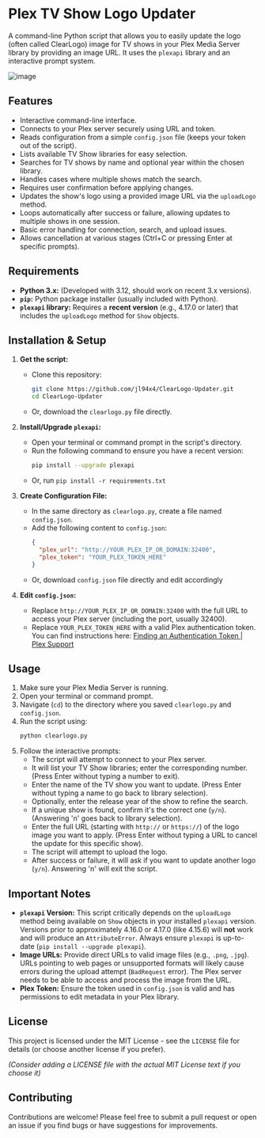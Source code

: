 # Plex TV Show Logo Updater

A command-line Python script that allows you to easily update the logo (often called ClearLogo) image for TV shows in your Plex Media Server library by providing an image URL. It uses the `plexapi` library and an interactive prompt system.

![image](https://github.com/user-attachments/assets/bb4c08d6-e340-43d9-988c-a4520dac2fb7)


## Features

* Interactive command-line interface.
* Connects to your Plex server securely using URL and token.
* Reads configuration from a simple `config.json` file (keeps your token out of the script).
* Lists available TV Show libraries for easy selection.
* Searches for TV shows by name and optional year within the chosen library.
* Handles cases where multiple shows match the search.
* Requires user confirmation before applying changes.
* Updates the show's logo using a provided image URL via the `uploadLogo` method.
* Loops automatically after success or failure, allowing updates to multiple shows in one session.
* Basic error handling for connection, search, and upload issues.
* Allows cancellation at various stages (Ctrl+C or pressing Enter at specific prompts).

## Requirements

* **Python 3.x:** (Developed with 3.12, should work on recent 3.x versions).
* **`pip`:** Python package installer (usually included with Python).
* **`plexapi` library:** Requires a **recent version** (e.g., 4.17.0 or later) that includes the `uploadLogo` method for `Show` objects.

## Installation & Setup

1.  **Get the script:**
    * Clone this repository:
        ```bash
        git clone https://github.com/jl94x4/ClearLogo-Updater.git
        cd ClearLogo-Updater
        ```
    * Or, download the `clearlogo.py` file directly.

2.  **Install/Upgrade `plexapi`:**
    * Open your terminal or command prompt in the script's directory.
    * Run the following command to ensure you have a recent version:
        ```bash
        pip install --upgrade plexapi
        ```
    * Or, run `pip install -r requirements.txt`

3.  **Create Configuration File:**
    * In the same directory as `clearlogo.py`, create a file named `config.json`.
    * Add the following content to `config.json`:
        ```json
        {
          "plex_url": "http://YOUR_PLEX_IP_OR_DOMAIN:32400",
          "plex_token": "YOUR_PLEX_TOKEN_HERE"
        }
        ```
    * Or, download `config.json` file directly and edit accordingly  

4.  **Edit `config.json`:**
    * Replace `http://YOUR_PLEX_IP_OR_DOMAIN:32400` with the full URL to access your Plex server (including the port, usually 32400).
    * Replace `YOUR_PLEX_TOKEN_HERE` with a valid Plex authentication token. You can find instructions here: [Finding an Authentication Token | Plex Support](https://support.plex.tv/articles/204059436-finding-an-authentication-token-x-plex-token/)

## Usage

1.  Make sure your Plex Media Server is running.
2.  Open your terminal or command prompt.
3.  Navigate (`cd`) to the directory where you saved `clearlogo.py` and `config.json`.
4.  Run the script using:
    ```bash
    python clearlogo.py
    ```
5.  Follow the interactive prompts:
    * The script will attempt to connect to your Plex server.
    * It will list your TV Show libraries; enter the corresponding number. (Press Enter without typing a number to exit).
    * Enter the name of the TV show you want to update. (Press Enter without typing a name to go back to library selection).
    * Optionally, enter the release year of the show to refine the search.
    * If a unique show is found, confirm it's the correct one (`y/n`). (Answering 'n' goes back to library selection).
    * Enter the full URL (starting with `http://` or `https://`) of the logo image you want to apply. (Press Enter without typing a URL to cancel the update for this specific show).
    * The script will attempt to upload the logo.
    * After success or failure, it will ask if you want to update another logo (`y/n`). Answering 'n' will exit the script.

## Important Notes

* **`plexapi` Version:** This script critically depends on the `uploadLogo` method being available on `Show` objects in your installed `plexapi` version. Versions prior to approximately 4.16.0 or 4.17.0 (like 4.15.6) will **not** work and will produce an `AttributeError`. Always ensure `plexapi` is up-to-date (`pip install --upgrade plexapi`).
* **Image URLs:** Provide direct URLs to valid image files (e.g., `.png`, `.jpg`). URLs pointing to web pages or unsupported formats will likely cause errors during the upload attempt (`BadRequest` error). The Plex server needs to be able to access and process the image from the URL.
* **Plex Token:** Ensure the token used in `config.json` is valid and has permissions to edit metadata in your Plex library.

## License

This project is licensed under the MIT License - see the `LICENSE` file for details (or choose another license if you prefer).

*(Consider adding a LICENSE file with the actual MIT License text if you choose it)*

## Contributing

Contributions are welcome! Please feel free to submit a pull request or open an issue if you find bugs or have suggestions for improvements.
